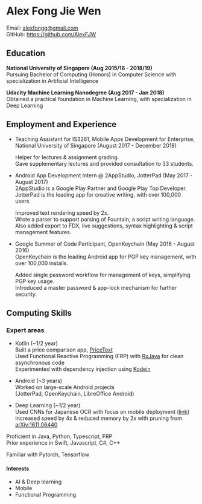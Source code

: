 # Alex Fong Jie Wen

Email: alexfongg@gmail.com  
GitHub: <https://github.com/AlexFJW>  

## Education

__National University of Singapore (Aug 2015/16 - 2018/19)__  
Pursuing Bachelor of Computing (Honors) in Computer Science with specialization in Artificial Intelligence  

__Udacity Machine Learning Nanodegree (Aug 2017 - Jan 2018)__  
Obtained a practical foundation in Machine Learning, with specialization in Deep Learning  

## Employment and Experience

* Teaching Assistant for IS3261, Mobile Apps Development for Enterprise, National University of Singapore (August 2017 - December 2018)  

    Helper for lectures & assignment grading.  
    Gave supplementary lectures and provided consultation to 33 students.  

* Android App Development Intern @ 2AppStudio, JotterPad (May 2017 - August 2017)  
2AppStudio is a Google Play Partner and Google Play Top Developer.  
JotterPad is the leading app for creative writing, with over 100,000 users.  

    Improved text rendering speed by 2x.  
Wrote a parser to support parsing of Fountain, a script writing language.  
Also added export to FDX, live suggestions, syntax highlighting & script management features.  

* Google Summer of Code Participant, OpenKeychain (May 2016 - August 2016)  
OpenKeychain is the leading Android app for PGP key management, with over 100,000 installs.

    Added single password workflow for management of keys, simplifying PGP key usage.  
    Introduced a master password & app-lock mechanism for further security.  

## Computing Skills

### Expert areas
* Kotlin (~1/2 year)  
    Built a price comparison app, [PriceText](https://play.google.com/store/apps/details?id=com.danbooru.pricetext&hl=en)  
    Used Functional Reactive Programming (FRP) with [RxJava](https://github.com/ReactiveX/RxJava) for clean asynchronous code  
    Experimented with dependency injection using [Kodein](https://github.com/SalomonBrys/Kodein)  

* Android (~3 years)  
    Worked on large-scale Android projects  
    (JotterPad, OpenKeychain, LibreOffice Android)

* Deep Learning (~1/2 year)  
    Used CNNs for Japanese OCR with focus on mobile deployment ([link](https://github.com/alexfjw/jp-ocr-prunned-cnn))  
    Increased speed by 4x & reduced memory by 2x with pruning from [arXiv:1611.06440](https://arxiv.org/abs/1611.06440)

Proficient in Java, Python, Typescript, FRP  
Prior experience in Swift, Javascript, C#, C++  

Familiar with Pytorch, Tensorflow

#### Interests
* AI & Deep learning
* Mobile  
* Functional Programming
